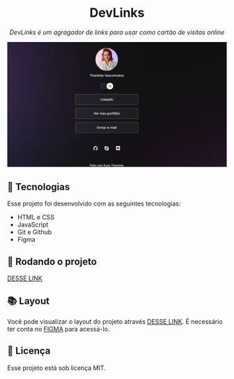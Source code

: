 <h1 align="center">DevLinks</h1>
<p align="center"><i>DevLinks é um agragador de links para usar como cartão de visitas online</i></p>

<p align="center">
  <img alt="projeto DevLinks" src=".github/preview.png" whidth="100%">
</p>

## 🔧 Tecnologias

Esse projeto foi desenvolvido com as seguintes tecnologias:

- HTML e CSS
- JavaScript
- Git e Github
- Figma

## 🚀 Rodando o projeto

[DESSE LINK](https://thamiresvs.github.io/perfil-usuario/)

## 📚 Layout

Você pode visualizar o layout do projeto através [DESSE LINK]([https://figma.com/file/MF894TdzM99Fg0Ssu$KyMq/DevLinks-(Copy)?node-id1%3A113&t=8x94o7ecTaQMC2CS-1/duplicate](https://www.figma.com/file/y9TYS0uD22aVp0nD4dvNSE/DevLinks-•-Projeto-Discover-(Community)?type=design&node-id=10-620&mode=design&t=gnebVhhzSNfSByQ1-0)https://www.figma.com/file/y9TYS0uD22aVp0nD4dvNSE/DevLinks-•-Projeto-Discover-(Community)?type=design&node-id=10-620&mode=design&t=gnebVhhzSNfSByQ1-0). É necessário ter conta no [FIGMA](https://figma.com) para acessá-lo.

## :memo: Licença

Esse projeto está sob licença MIT.
